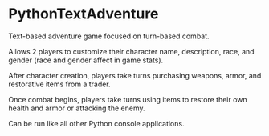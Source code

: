 # PythonTextAdventure
Text-based adventure game focused on turn-based combat. 

Allows 2 players to customize their character name, description, race, and gender (race and gender affect in game stats).

After character creation, players take turns purchasing weapons, armor, and restorative items from a trader.

Once combat begins, players take turns using items to restore their own health and armor or attacking the enemy.

Can be run like all other Python console applications. 
